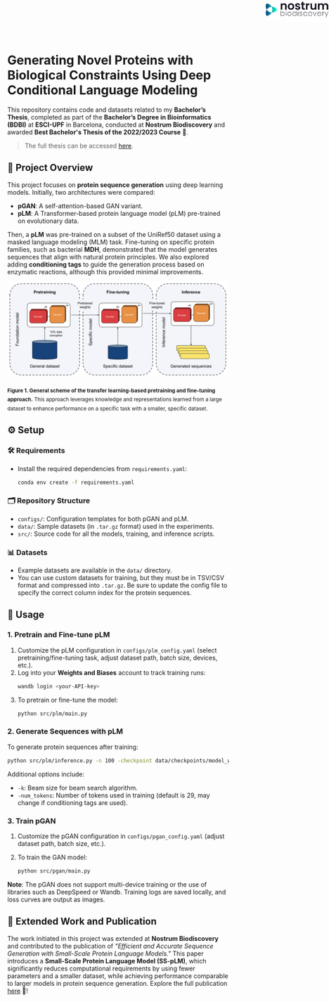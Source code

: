<img src='img/esci.png' style='position:absolute;top:0px;right:0px;' width='10%'/> &nbsp; &nbsp; &nbsp; <img src='img/nbd.png' style='position:absolute;top:0px;right:0px;' width='15%'/>

# Generating Novel Proteins with Biological Constraints Using Deep Conditional Language Modeling

This repository contains code and datasets related to my **Bachelor’s Thesis**, completed as part of the **Bachelor’s Degree in Bioinformatics (BDBI)** at **ESCI-UPF** in Barcelona, conducted at **Nostrum Biodiscovery** and awarded **Best Bachelor's Thesis of the 2022/2023 Course** 🏅. 

> The full thesis can be accessed [here](http://hdl.handle.net/10230/59921).



## 🌟 Project Overview

This project focuses on **protein sequence generation** using deep learning models. Initially, two architectures were compared:

- **pGAN**: A self-attention-based GAN variant.
- **pLM**: A Transformer-based protein language model (pLM) pre-trained on evolutionary data.

Then, a **pLM** was pre-trained on a subset of the UniRef50 dataset using a masked language modeling (MLM) task. Fine-tuning on specific protein families, such as bacterial **MDH**, demonstrated that the model generates sequences that align with natural protein principles. We also explored adding **conditioning tags** to guide the generation process based on enzymatic reactions, although this provided minimal improvements.

<!-- <div style="text-align: center;">
    <img src='img/results.png' width='500px'/>
</div> -->

<div style="text-align: center;">
    <img src='img/workflow.png' width='500px'/>
</div>

<sub>**Figure 1. General scheme of the transfer learning-based pretraining and fine-tuning approach.** This approach leverages knowledge and representations learned from a large dataset to enhance performance on a specific task with a smaller, specific dataset.</sub>

## ⚙️ Setup

### 🛠 Requirements

- Install the required dependencies from `requirements.yaml`:
   ```bash
   conda env create -f requirements.yaml
   ```

### 🗂 Repository Structure

- `configs/`: Configuration templates for both pGAN and pLM.
- `data/`: Sample datasets (in `.tar.gz` format) used in the experiments.
- `src/`: Source code for all the models, training, and inference scripts.

### 📊 Datasets

- Example datasets are available in the `data/` directory.
- You can use custom datasets for training, but they must be in TSV/CSV format and compressed into `.tar.gz`. Be sure to update the config file to specify the correct column index for the protein sequences.

## 🚀 Usage

### 1. Pretrain and Fine-tune pLM

1. Customize the pLM configuration in `configs/plm_config.yaml` (select pretraining/fine-tuning task, adjust dataset path, batch size, devices, etc.).
2. Log into your **Weights and Biases** account to track training runs:
   ```bash
   wandb login <your-API-key>
   ```
3. To pretrain or fine-tune the model:
   ```bash
   python src/plm/main.py
   ```

### 2. Generate Sequences with pLM

To generate protein sequences after training:
```bash
python src/plm/inference.py -n 100 -checkpoint data/checkpoints/model_weights.ckpt
```
Additional options include:
- `-k`: Beam size for beam search algorithm.
- `-num_tokens`: Number of tokens used in training (default is 29, may change if conditioning tags are used).

### 3. Train pGAN

1. Customize the pGAN configuration in `configs/pgan_config.yaml` (adjust dataset path, batch size, etc.).

2. To train the GAN model:
    ```bash
    python src/pgan/main.py
    ```

**Note**: The pGAN does not support multi-device training or the use of libraries such as DeepSpeed or Wandb. Training logs are saved locally, and loss curves are output as images.

## 📖 Extended Work and Publication

The work initiated in this project was extended at **Nostrum Biodiscovery** and contributed to the publication of *"Efficient and Accurate Sequence Generation with Small-Scale Protein Language Models."* This paper introduces a **Small-Scale Protein Language Model (SS-pLM)**, which significantly reduces computational requirements by using fewer parameters and a smaller dataset, while achieving performance comparable to larger models in protein sequence generation. Explore the full publication [here](https://doi.org/10.1101/2023.08.04.551626) 📘!
